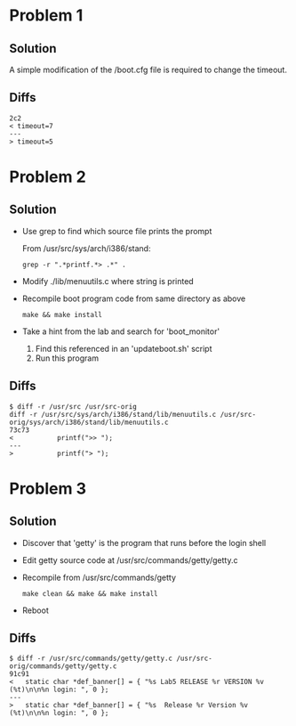 # Problem 1

## Solution
A simple modification of the /boot.cfg file is required to change the timeout.

## Diffs
```
2c2
< timeout=7
---
> timeout=5
```

# Problem 2

## Solution
* Use grep to find which source file prints the prompt

    From /usr/src/sys/arch/i386/stand:
    ```
    grep -r ".*printf.*> .*" .
    ```

* Modify ./lib/menuutils.c where string is printed

* Recompile boot program code from same directory as above
    ```
    make && make install
    ```

* Take a hint from the lab and search for 'boot_monitor'
    1. Find this referenced in an 'updateboot.sh' script
    2. Run this program

## Diffs
```
$ diff -r /usr/src /usr/src-orig
diff -r /usr/src/sys/arch/i386/stand/lib/menuutils.c /usr/src-orig/sys/arch/i386/stand/lib/menuutils.c
73c73
<           printf(">> ");
---
>           printf("> ");
```
# Problem 3

## Solution
* Discover that 'getty' is the program that runs before the login shell

* Edit getty source code at /usr/src/commands/getty/getty.c

* Recompile from /usr/src/commands/getty
  ```
  make clean && make && make install
  ````

* Reboot

## Diffs
```
$ diff -r /usr/src/commands/getty/getty.c /usr/src-orig/commands/getty/getty.c
91c91
<   static char *def_banner[] = { "%s Lab5 RELEASE %r VERSION %v  (%t)\n\n%n login: ", 0 };
---
>   static char *def_banner[] = { "%s  Release %r Version %v  (%t)\n\n%n login: ", 0 };
```
